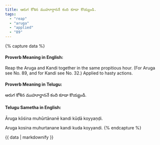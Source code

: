 ```yaml
---
title: ఆరుగ కోశిన ముహూర్తాననే కంది కూడా కొయ్యండి.
tags:
  - "reap"
  - "aruga"
  - "applied"
  - "89"
---
```


{% capture data %}
#### Proverb Meaning in English:
Reap the Aruga and Kandi together in the same propitious hour.
(For Aruga see No. 89, and for Kandi see No. 32.)
Applied to hasty actions.

#### Proverb Meaning in Telugu:
ఆరుగ కోశిన ముహూర్తాననే కంది కూడా కొయ్యండి.

#### Telugu Sametha in English:
Āruga kōśina muhūrtānanē kandi kūḍā koyyaṇḍi.

Aruga kosina muhurtanane kandi kuda koyyandi.
{% endcapture %}

{{ data | markdownify }}

